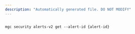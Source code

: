 ```yaml
---
description: "Automatically generated file. DO NOT MODIFY"
---
```


```cli

mgc security alerts-v2 get --alert-id {alert-id}

```